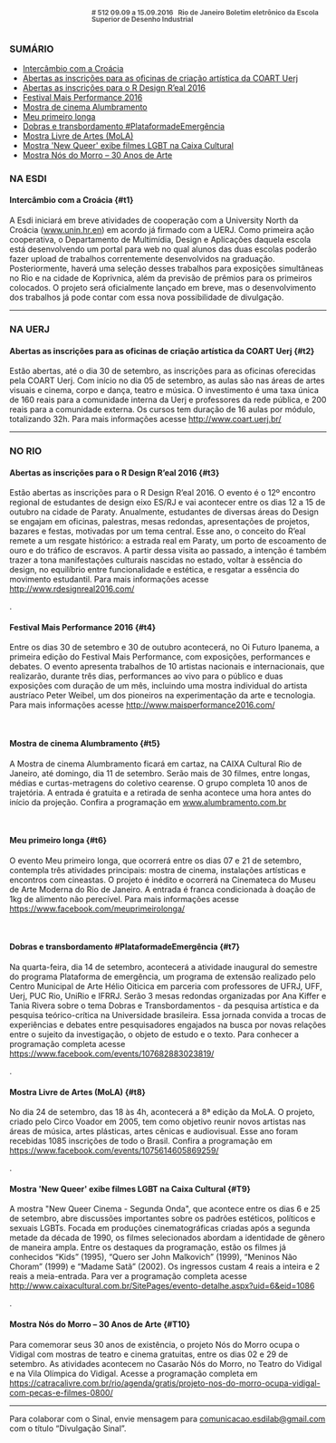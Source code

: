 <!--
---
title: sinal 512 - Esdi
-->
<div style="  width:40em;max-width: 40em;margin: 0 auto;" markdown=1>

<div style="background:url(img/selo.png) no-repeat;line-height:1em;font-size:0.85em;font-weight:bold;color:#555;padding: 0 0 0 145px;margin:0 0 3em 0;" markdown="1">
# 512
09.09 a 15.09.2016   Rio de Janeiro   
Boletim eletrônico da Escola Superior de Desenho Industrial
</div>



### SUMÁRIO 

  * [Intercâmbio com a Croácia](#t1)
  * [Abertas as inscrições para as oficinas de criação artística da COART Uerj](#t2)
  * [Abertas as inscrições para o R Design R’eal 2016](#t3)
  * [Festival Mais Performance 2016](#t4)
  * [Mostra de cinema Alumbramento](#t5)
  * [Meu primeiro longa](#t6)
  * [Dobras e transbordamento #PlataformadeEmergência](#t7)
  * [Mostra Livre de Artes (MoLA)](#t8)
  * [Mostra 'New Queer' exibe filmes LGBT na Caixa Cultural](#T9) 
  * [Mostra Nós do Morro – 30 Anos de Arte](#T10) 
  
### NA ESDI 

#### Intercâmbio com a Croácia {#t1}

A Esdi iniciará em breve atividades de cooperação com a University North da Croácia (www.unin.hr.en) em acordo já firmado com a UERJ. Como primeira ação cooperativa, o Departamento de Multimídia, Design e Aplicações daquela escola está desenvolvendo um portal para web no qual alunos das duas escolas poderão fazer upload de trabalhos correntemente desenvolvidos na graduação. Posteriormente, haverá uma seleção desses trabalhos para exposições simultâneas no Rio e na cidade de Koprivnica, além da previsão de prêmios para os primeiros colocados. O projeto será oficialmente lançado em breve, mas o desenvolvimento dos trabalhos já pode contar com essa nova possibilidade de divulgação.

- - -

### NA UERJ

#### Abertas as inscrições para as oficinas de criação artística da COART Uerj {#t2} 

Estão abertas, até o dia 30 de setembro, as inscrições para as oficinas oferecidas pela COART Uerj. Com início no dia 05 de setembro, as aulas são nas áreas de artes visuais e cinema, corpo e dança, teatro e música. O investimento é uma taxa única de 160 reais para a comunidade interna da Uerj e professores da rede pública, e 200 reais para a comunidade externa. Os cursos tem duração de 16 aulas por módulo, totalizando 32h. Para mais informações acesse http://www.coart.uerj.br/ 

- - - 

### NO RIO

#### Abertas as inscrições para o R Design R’eal 2016 {#t3}

Estão abertas as inscrições para o R Design R’eal 2016. O evento é o 12º encontro regional de estudantes de design eixo ES/RJ e vai acontecer entre os dias 12 a 15 de outubro na cidade de Paraty. Anualmente, estudantes de diversas áreas do Design se engajam em oficinas, palestras, mesas redondas, apresentações de projetos, bazares e festas, motivadas por um tema central. Esse ano, o conceito do R’eal remete a um resgate histórico: a estrada real em Paraty, um porto de escoamento de ouro e do tráfico de escravos. A partir dessa visita ao passado, a intenção é também trazer a tona manifestações culturais nascidas no estado, voltar à essência do design, no equilíbrio entre funcionalidade e estética, e resgatar a essência do movimento estudantil. Para mais informações acesse  http://www.rdesignreal2016.com/

.

#### Festival Mais Performance 2016 {#t4}

Entre os dias 30 de setembro e 30 de outubro acontecerá, no Oi Futuro Ipanema, a primeira edição do Festival Mais Performance, com exposições, performances e debates. O evento apresenta trabalhos de 10 artistas nacionais e internacionais, que realizarão, durante três dias, performances ao vivo para o público e duas exposições com duração de um mês, incluindo uma mostra individual do artista austríaco Peter Weibel, um dos pioneiros na experimentação da arte e tecnologia. Para mais informações acesse http://www.maisperformance2016.com/ 

 

#### Mostra de cinema Alumbramento {#t5} 

A Mostra de cinema Alumbramento ficará em cartaz, na CAIXA Cultural Rio de Janeiro, até domingo, dia 11 de setembro. Serão mais de 30 filmes, entre longas, médias e curtas-metragens do coletivo cearense. O grupo completa 10 anos de trajetória. A entrada é gratuita e a retirada de senha acontece uma hora antes do início da projeção. Confira a programação em www.alumbramento.com.br 

 

#### Meu primeiro longa {#t6}

O evento Meu primeiro longa, que ocorrerá entre os dias 07 e 21 de setembro, contempla três atividades principais: mostra de cinema, instalações artísticas e encontros com cineastas. O  projeto é inédito e ocorrerá na Cinemateca do Museu de Arte Moderna do Rio de Janeiro. A entrada é franca condicionada à doação de 1kg de alimento não perecível. Para mais informações acesse https://www.facebook.com/meuprimeirolonga/ 

 

#### Dobras e transbordamento #PlataformadeEmergência {#t7}

Na quarta-feira, dia 14 de setembro, acontecerá a atividade inaugural do semestre do programa Plataforma de emergência, um programa de extensão realizado pelo Centro Municipal de Arte Hélio Oiticica em parceria com professores de UFRJ, UFF, Uerj, PUC Rio, UniRio e IFRRJ. Serão 3 mesas redondas organizadas por Ana Kiffer e Tania Rivera sobre o tema Dobras e Transbordamentos - da pesquisa artística e da pesquisa teórico-crítica na Universidade brasileira. Essa jornada convida a trocas de experiências e debates entre pesquisadores engajados na busca por novas relações entre o sujeito da investigação, o objeto de estudo e o texto. Para conhecer a programação completa acesse https://www.facebook.com/events/107682883023819/ 

.

#### Mostra Livre de Artes (MoLA) {#t8}

No dia 24 de setembro, das 18 às 4h, acontecerá a 8ª edição da MoLA. O projeto, criado pelo Circo Voador em 2005, tem como objetivo reunir novos artistas nas áreas de música, artes plásticas, artes cênicas e audiovisual. Esse ano foram recebidas 1085 inscrições de todo o Brasil. Confira a programação em https://www.facebook.com/events/1075614605869259/ 

.

#### Mostra 'New Queer' exibe filmes LGBT na Caixa Cultural {#T9}

A mostra "New Queer Cinema - Segunda Onda", que acontece entre os dias 6 e 25 de setembro, abre discussões importantes sobre os padrões estéticos, políticos e sexuais LGBTs. Focada em produções cinematográficas criadas após a segunda metade da década de 1990, os filmes selecionados abordam a identidade de gênero de maneira ampla. Entre os destaques da programação, estão os filmes já conhecidos “Kids” (1995), “Quero ser John Malkovich” (1999), “Meninos Não Choram” (1999) e “Madame Satã” (2002). Os ingressos custam 4 reais a inteira e 2 reais a meia-entrada. Para ver a programação completa acesse http://www.caixacultural.com.br/SitePages/evento-detalhe.aspx?uid=6&eid=1086 

. 

#### Mostra Nós do Morro – 30 Anos de Arte {#T10}

Para comemorar seus 30 anos de existência, o projeto Nós do Morro ocupa o Vidigal com mostras de teatro e cinema gratuitas, entre os dias 02 e 29 de setembro. As atividades acontecem no Casarão Nós do Morro, no Teatro do Vidigal e na Vila Olímpica do Vidigal. Acesse a programação completa em https://catracalivre.com.br/rio/agenda/gratis/projeto-nos-do-morro-ocupa-vidigal-com-pecas-e-filmes-0800/ 

- - - 

Para colaborar com o Sinal, envie mensagem para [comunicacao.esdilab@gmail.com](mailto:comunicacao.esdilab@gmail.com) com o título “Divulgação Sinal”.

</div>

<img src="img/selo.png" style="display:none;opacity:0;width:0;height:0;" />
